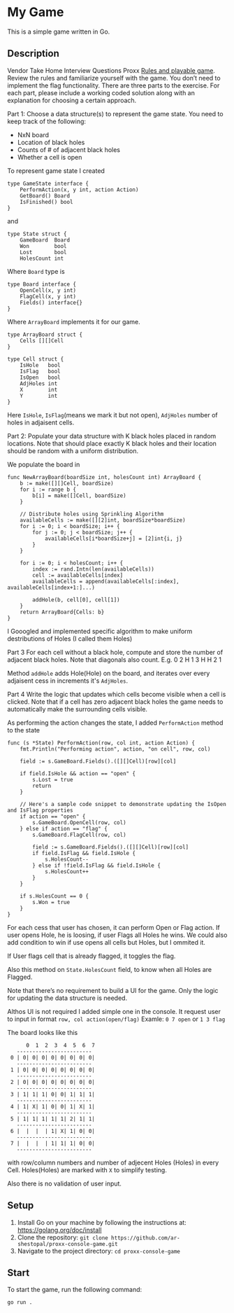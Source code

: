 # My Game

This is a simple game written in Go.

## Description


Vendor Take Home Interview Questions
Proxx
[Rules and playable game](https://proxx.app/). Review the rules and familiarize yourself with the game. You don’t
need to implement the flag functionality.
There are three parts to the exercise. For each part, please include a working coded solution
along with an explanation for choosing a certain approach.

Part 1:
Choose a data structure(s) to represent the game state. You need to keep track of the following:
- NxN board
- Location of black holes
- Counts of # of adjacent black holes
- Whether a cell is open

To represent game state I created
```
type GameState interface {
	PerformAction(x, y int, action Action)
	GetBoard() Board
	IsFinished() bool
}
```
and
```
type State struct {
	GameBoard  Board
	Won        bool
	Lost       bool
	HolesCount int
```
Where `Board` type is
```
type Board interface {
	OpenCell(x, y int)
	FlagCell(x, y int)
	Fields() interface{}
}
```
Where ```ArrayBoard``` implements it for our game.

```
type ArrayBoard struct {
	Cells [][]Cell
}

type Cell struct {
	IsHole   bool
	IsFlag   bool
	IsOpen   bool
	AdjHoles int
	X        int
	Y        int
}
```
Here `IsHole`, `IsFlag`(means we mark it but not open), `AdjHoles` number of holes in adjaisent cells.

Part 2:
Populate your data structure with K black holes placed in random locations. Note that should
place exactly K black holes and their location should be random with a uniform distribution.

We populate the board in
```
func NewArrayBoard(boardSize int, holesCount int) ArrayBoard {
	b := make([][]Cell, boardSize)
	for i := range b {
		b[i] = make([]Cell, boardSize)
	}

	// Distribute holes using Sprinkling Algorithm
	availableCells := make([][2]int, boardSize*boardSize)
	for i := 0; i < boardSize; i++ {
		for j := 0; j < boardSize; j++ {
			availableCells[i*boardSize+j] = [2]int{i, j}
		}
	}

	for i := 0; i < holesCount; i++ {
		index := rand.Intn(len(availableCells))
		cell := availableCells[index]
		availableCells = append(availableCells[:index], availableCells[index+1:]...)

		addHole(b, cell[0], cell[1])
	}
	return ArrayBoard{Cells: b}
}
```
I Gooogled and implemented specific algorithm to make uniform destributions of Holes (I called them Holes)

Part 3
For each cell without a black hole, compute and store the number of adjacent black holes. Note
that diagonals also count. E.g.
0 2 H
1 3 H
H 2 1

Method `addHole` adds Hole(Hole) on the board, and iterates over every adjaisent cess in increments it's `AdjHoles`.

Part 4
Write the logic that updates which cells become visible when a cell is clicked. Note that if a cell
has zero adjacent black holes the game needs to automatically make the surrounding cells
visible.

As performing the action changes the state, I added `PerformAction` method to the state
```
func (s *State) PerformAction(row, col int, action Action) {
	fmt.Println("Performing action", action, "on cell", row, col)

	field := s.GameBoard.Fields().([][]Cell)[row][col]

	if field.IsHole && action == "open" {
		s.Lost = true
		return
	}

	// Here's a sample code snippet to demonstrate updating the IsOpen and IsFlag properties
	if action == "open" {
		s.GameBoard.OpenCell(row, col)
	} else if action == "flag" {
		s.GameBoard.FlagCell(row, col)

		field := s.GameBoard.Fields().([][]Cell)[row][col]
		if field.IsFlag && field.IsHole {
			s.HolesCount--
		} else if !field.IsFlag && field.IsHole {
			s.HolesCount++
		}
	}

	if s.HolesCount == 0 {
		s.Won = true
	}
}
```
For each cess that user has chosen, it can perform Open or Flag action.
If user opens Hole, he is loosing, if user Flags all Holes he wins.
We could also add condition to win if use opens all cells but Holes, but I ommited it.

If User flags cell that is already flagged, it toggles the flag.

Also this method on `State.HolesCount` field, to know when all Holes are Flagged.

Note that there’s no requirement to build a UI for the game. Only the logic for updating the data structure is needed.

Althos UI is not required I added simple one in the console.
It request user to input in format `row, col action(open/flag)`
Examle: `0 7 open` or `1 3 flag`

The board looks like this
```
      0  1  2  3  4  5  6  7
   ------------------------
 0 | 0| 0| 0| 0| 0| 0| 0| 0|
   ------------------------
 1 | 0| 0| 0| 0| 0| 0| 0| 0|
   ------------------------
 2 | 0| 0| 0| 0| 0| 0| 0| 0|
   ------------------------
 3 | 1| 1| 1| 0| 0| 1| 1| 1|
   ------------------------
 4 | 1| X| 1| 0| 0| 1| X| 1|
   ------------------------
 5 | 1| 1| 1| 1| 1| 2| 1| 1|
   ------------------------
 6 |  |  |  | 1| X| 1| 0| 0|
   ------------------------
 7 |  |  |  | 1| 1| 1| 0| 0|
   ------------------------
```

with row/column numbers and number of adjecent Holes (Holes) in every Cell. Holes(Holes) are marked with `X` to simplify testing.

Also there is no validation of user input.

## Setup

1. Install Go on your machine by following the instructions at: https://golang.org/doc/install
2. Clone the repository: `git clone https://github.com/ar-shestopal/proxx-console-game.git`
3. Navigate to the project directory: `cd proxx-console-game`

## Start

To start the game, run the following command:
```
go run .
```